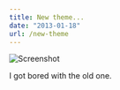 ```yaml
---
title: New theme...
date: "2013-01-18"
url: /new-theme
---
```



![Screenshot](http://media.tumblr.com/1a3e3e519094923d168a1b90e64965cc/tumblr_inline_mgugkl83xR1rs73cz.png)

I got bored with the old one.

